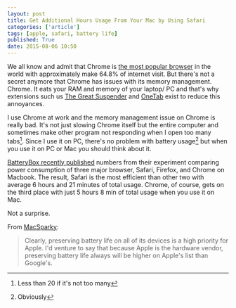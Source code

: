 ```yaml
---
layout: post
title: Get Additional Hours Usage From Your Mac by Using Safari
categories: ['article']
tags: [apple, safari, battery life]
published: True
date: 2015-08-06 10:50
---
```


We all know and admit that Chrome is [the most popular browser](http://www.w3schools.com/browsers/browsers_stats.asp) in the world with approximately make 64.8% of internet visit. But there's not a secret anymore that Chrome has issues with its memory management. Chrome. It eats your RAM and memory of your laptop/ PC and that's why extensions such us [The Great Suspender](https://chrome.google.com/webstore/detail/klbibkeccnjlkjkiokjodocebajanakg) and [OneTab](https://chrome.google.com/webstore/detail/onetab/chphlpgkkbolifaimnlloiipkdnihall) exist to reduce this annoyances. 

I use Chrome at work and the memory management issue on Chrome is really bad. It's not just slowing Chrome itself but the entire computer and sometimes make other program not responding when I open too many tabs[^fn1]. Since I use it on PC, there's no problem with battery usage[^fn2] but when you use it on PC or Mac you should think about it.

[BatteryBox recently published](http://blog.getbatterybox.com/which-browser-is-the-most-energy-efficient-chrome-vs-safari-vs-firefox/) numbers from their experiment comparing power consumption of three major browser, Safari, Firefox, and Chrome on Macbook. The result, Safari is the most efficient than other two with average 6 hours and 21 minutes of total usage. Chrome, of course, gets on the third place with just 5 hours 8 min of total usage when you use it on Mac.

Not a surprise.

From [MacSparky](http://macsparky.com/):

> Clearly, preserving battery life on all of its devices is a high priority for Apple. I'd venture to say that because Apple is the hardware vendor, preserving battery life always will be higher on Apple's list than Google's.

[^fn1]: Less than 20 if it's not too many

[^fn2]: Obviously

